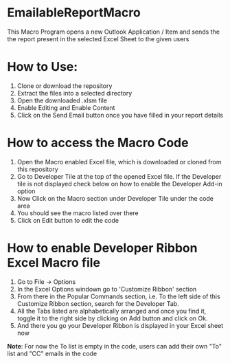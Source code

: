 # EmailableReportMacro
This Macro Program opens a new Outlook Application / Item and sends the the report present in the selected Excel Sheet to the given users
# How to Use:
1. Clone or download the repository
2. Extract the files into a selected directory
3. Open the downloaded .xlsm file
4. Enable Editing and Enable Content
5. Click on the Send Email button once you have filled in your report details

# How to access the Macro Code
1. Open the Macro enabled Excel file, which is downloaded or cloned from this repository
2. Go to Developer Tile at the top of the opened Excel file. If the Developer tile is not displayed check below on how to enable the Developer Add-in option
3. Now Click on the Macro section under Developer Tile under the code area
4. You should see the macro listed over there
5. Click on Edit button to edit the code

# How to enable Developer Ribbon Excel Macro file
1. Go to File -> Options
2. In the Excel Options windown go to 'Customize Ribbon' section
3. From there in the Popular Commands section, i.e. To the left side of this Customize Ribbon section, search for the Developer Tab.
4. All the Tabs listed are alphabetically arranged and once you find it, toggle it to the right side by clicking on Add button and click on Ok.
5. And there you go your Developer Ribbon is displayed in your Excel sheet now


**Note**: For now the To list is empty in the code, users can add their own "To" list and "CC" emails in the code
